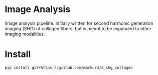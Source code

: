 # Image Analysis 
Image analysis pipeline. Initially written for second harmonic
generation imaging (SHG) of collagen fibers, but is meant to be expanded to
other imaging modalities.
# Install
```bash
pip install git+https://github.com/markur4/a_shg_collagen
```

